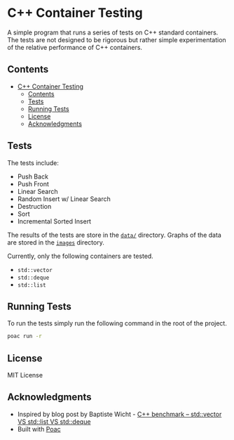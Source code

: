 # C++ Container Testing

A simple program that runs a series of tests on C++ standard containers. The tests are not designed to be rigorous but rather simple experimentation of the relative performance of C++ containers.

## Contents

- [C++ Container Testing](#c-container-testing)
  - [Contents](#contents)
  - [Tests](#tests)
  - [Running Tests](#running-tests)
  - [License](#license)
  - [Acknowledgments](#acknowledgments)

## Tests

The tests include:

- Push Back
- Push Front
- Linear Search
- Random Insert w/ Linear Search
- Destruction
- Sort
- Incremental Sorted Insert

The results of the tests are store in the [`data/`](./data) directory. Graphs of the data are stored in the [`images`](./images) directory.

Currently, only the following containers are tested.

- `std::vector`
- `std::deque`
- `std::list`

## Running Tests

To run the tests simply run the following command in the root of the project.

```sh
poac run -r
```

## License

MIT License

## Acknowledgments

- Inspired by blog post by Baptiste Wicht - [C++ benchmark – std::vector VS std::list VS std::deque](https://baptiste-wicht.com/posts/2012/12/cpp-benchmark-vector-list-deque.html)
- Built with [Poac](https://poac.dev/)
